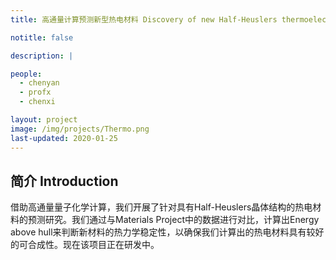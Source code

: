 ```yaml
---
title: 高通量计算预测新型热电材料 Discovery of new Half-Heuslers thermoelectric materials with high-throughput screening

notitle: false

description: |

people:
  - chenyan
  - profx
  - chenxi

layout: project
image: /img/projects/Thermo.png
last-updated: 2020-01-25
---
```


## 简介 Introduction

借助高通量量子化学计算，我们开展了针对具有Half-Heuslers晶体结构的热电材料的预测研究。我们通过与Materials Project中的数据进行对比，计算出Energy above hull来判断新材料的热力学稳定性，以确保我们计算出的热电材料具有较好的可合成性。现在该项目正在研发中。

